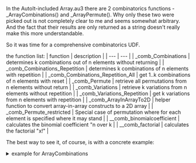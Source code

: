In the AutoIt-included Array.au3 there are 2 combinatorics functions - _ArrayCombinations() and _ArrayPermute().
Why only these two were picked out is not completely clear to me and seems somewhat arbitrary.
And the fact that their results are only returned as a string doesn't really make this more understandable.

So it was time for a comprehensive combinatorics UDF.

the function list:
| function | description |
| --- | --- |
| _comb_Combinations                | determines k combinations out of n elements without returning |
| _comb_Combinations_Repetition     | determines k combinations of n elements with repetition |
| _comb_Combinations_Repetition_All | get 1..k combinations of n elements with reset |
| _comb_Permute                     | retrieve all permutations from n elements without return |
| _comb_Variations                  | retrieve k variations from n elements without repetition |
| _comb_Variations_Repetition       | get k variations from n elements with repetition |
| _comb_ArrayInArrayTo2D            | helper function to convert array-in-array constructs to a 2D array |
| _comb_Permute_restricted          | Special case of permutation where for each element is specified where it may stand |
| __comb_binomialcoefficient        | calculates the binomial coefficient "n over k |
| __comb_factorial                  | calculates the factorial "x!" |

The best way to see it, of course, is with a concrete example:

<details>
<summary>example for ArrayCombinations</summary>

```AutoIt
#include "ArrayCombinations.au3"

; the source elements:
    Global $aA[] = ["A", "B", "C", "D", "E", "F"]
; Size of the sample to be drawn:
    Global $k = 3

; Permutation (=variation of all elements):
    $aPermutations = _comb_Permute($aA)
    _ArrayDisplay($aPermutations, "all permutations", "", 64)

; Combinations of k elements without putting back
    $aCombs = _comb_Combinations($aA, $k)
    _ArrayDisplay($aCombs, $k & " combinations without putting back", "", 64)

; Combinations of k elements with putting back
    $aCombsRep = _comb_Combinations_Repetition($aA, $k)
    _ArrayDisplay($aCombsRep, $k & " combinations with putting back", "", 64)

; All combinations with sample size 1 to k
    $aCombsRepAll = _comb_Combinations_Repetition_All($aA, $k)
    $aCombsRepAll2D = _comb_ArrayInArrayTo2D($aCombsRepAll)
    _ArrayDisplay($aCombsRepAll2D, "All combinations till " & $k & " elements", "", 64 )

; Variations without putting back
    $aVariations = _comb_Variations($aA, $k)
    _ArrayDisplay($aVariations, $k & " variations without putting back", "", 64)

; Variations with putting back
    $aVariationsRep = _comb_Variations_Repetition($aA, $k)
    _ArrayDisplay($aVariationsRep, $k & " variations with putting back", "", 64)
```

</details>
